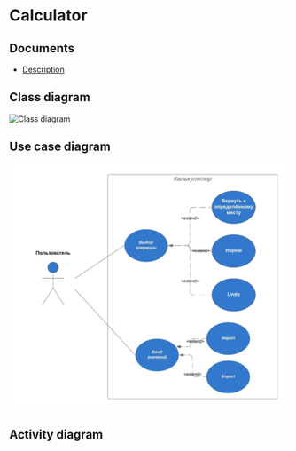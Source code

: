 # Calculator
## Documents
* [Description](https://docviewer.yandex.by/view/251000057/?*=Q79rIyOSr3Oas0DhDA1swO5rJZd7InVybCI6InlhLWRpc2stcHVibGljOi8vNHMzalErQ2t2Um94c0ZjWUdNOUxGSksrWHIydGNON1FTNnNtNDJQWGVpSERHNVhFWDRYR0ExSDdhSFlVOUtrdHEvSjZicG1SeU9Kb25UM1ZvWG5EYWc9PTov0JvQsNCx0L7RgNCw0YLQvtGA0L3Ri9C1LzQuINCa0LDQu9GM0LrRg9C70Y%2FRgtC%2B0YAgKDEpLmRvYyIsInRpdGxlIjoiNC4g0JrQsNC70YzQutGD0LvRj9GC0L7RgCAoMSkuZG9jIiwibm9pZnJhbWUiOmZhbHNlLCJ1aWQiOiIyNTEwMDAwNTciLCJ0cyI6MTU3NzI3NjIzOTQxMiwieXUiOiI2MjY0MzQ2MjQxNTM4OTg4NTUzIn0%3D/ "description of project")
## Class diagram
![Class diagram]()
## Use case diagram
![Use case diagram](https://raw.githubusercontent.com/OblakoO/MyCalculator/master/Basic%20Use%20Case%20Diagram.jpeg)
## Activity diagram
